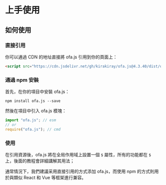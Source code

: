 # 上手使用
## 如何使用
### 直接引用

你可以通過 CDN 的地址直接將 ofa.js 引用到你的頁面上：

```html
<script src="https://cdn.jsdelivr.net/gh/kirakiray/ofa.js@4.3.40/dist/ofa.js"></script>
```

### 通過 npm 安裝

首先，在你的項目中安裝 ofa.js：

```shell
npm install ofa.js --save
```

然後在項目中引入 ofa.js 模塊：

```javascript
import "ofa.js"; // esm
// or
require("ofa.js"); // cmd
```

### 使用

在引用資源後，ofa.js 將在全局作用域上設置一個 `$` 屬性，所有的功能都在 `$` 上，後面的教程會詳細講解其用法；

通常情況下，我們建議采用直接引用的方式添加 ofa.js，而使用 npm 的方式則用於與類似 React 和 Vue 等框架進行兼容。